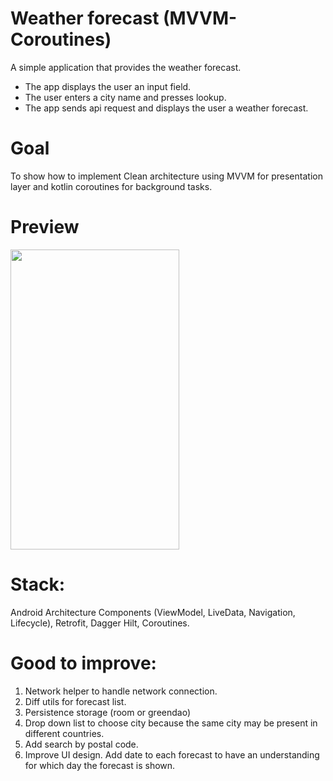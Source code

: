 # Weather forecast (MVVM-Coroutines)

A simple application that provides the weather forecast.

- The app displays the user an input field.
- The user enters a city name and presses lookup.
- The app sends api request and displays the user a weather forecast.

# Goal

To show how to implement Clean architecture using MVVM for presentation layer
and kotlin coroutines for background tasks.

# Preview

<img src="https://github.com/v-burov/weather-forecast/blob/main/forecast_coroutines.gif" width="270" height="480">

# Stack:

Android Architecture Components (ViewModel, LiveData, Navigation, Lifecycle),
Retrofit, Dagger Hilt, Coroutines.

# Good to improve:

1. Network helper to handle network connection.
2. Diff utils for forecast list.
3. Persistence storage (room or greendao)
4. Drop down list to choose city because the same city may be present in
   different countries.
5. Add search by postal code.
6. Improve UI design. Add date to each forecast to have an understanding for
   which day the forecast is shown.